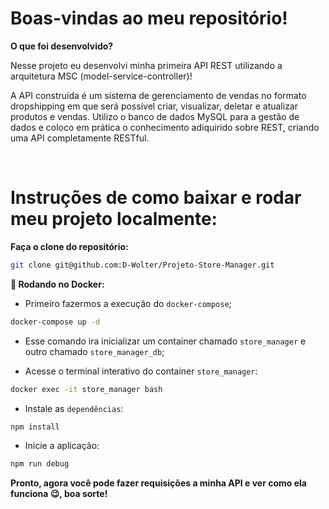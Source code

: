 # Boas-vindas ao meu repositório!

<summary><strong>O que foi desenvolvido?</strong></summary>

Nesse projeto eu desenvolvi minha primeira API REST utilizando a arquitetura MSC (model-service-controller)!

A API construída é um sistema de gerenciamento de vendas no formato dropshipping em que será possível criar, visualizar, deletar e atualizar produtos e vendas. Utilizo o banco de dados MySQL para a gestão de dados e coloco em prática o conhecimento adiquirido sobre REST, criando uma API completamente RESTful.

 <br />

# Instruções de como baixar e rodar meu projeto localmente:

<summary><strong>Faça o clone do repositório:</strong></strong></summary>

```bash
git clone git@github.com:D-Wolter/Projeto-Store-Manager.git
```

<summary><strong>🐳 Rodando no Docker:</strong></summary>

- Primeiro fazermos a execução do `docker-compose`;

```bash
docker-compose up -d
```

- Esse comando ira inicializar um container chamado `store_manager` e outro chamado `store_manager_db`;

- Acesse o terminal interativo do container `store_manager`:

```bash
docker exec -it store_manager bash
```

- Instale as `dependências`:

```bash
npm install
```

- Inicie a aplicação:

```bash
npm run debug
```

<summary><strong>Pronto, agora você pode fazer requisições a minha API e ver como ela funciona 😉, boa sorte!</strong></summary>

